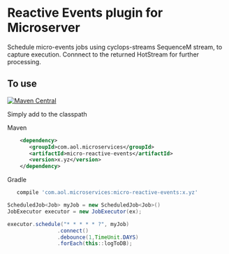 # Reactive Events plugin for Microserver


Schedule micro-events jobs using cyclops-streams SequenceM stream, to capture execution. Connnect to the returned HotStream for further processing.

## To use


[![Maven Central](https://maven-badges.herokuapp.com/maven-central/com.aol.microservices/micro-reactive/badge.svg)](https://maven-badges.herokuapp.com/maven-central/com.aol.microservices/micro-reactive)

Simply add to the classpath

Maven 
 ```xml
     <dependency>
        <groupId>com.aol.microservices</groupId>  
        <artifactId>micro-reactive-events</artifactId>
        <version>x.yz</version>
     </dependency>
 ```    
Gradle
 ```groovy
    compile 'com.aol.microservices:micro-reactive-events:x.yz'
 ```
 
```java
ScheduledJob<Job> myJob = new ScheduledJob<Job>()
JobExecutor executor = new JobExecutor(ex);

executor.schedule("* * * * * ?", myJob)
				.connect()
				.debounce(1,TimeUnit.DAYS)
				.forEach(this::logToDB);

```